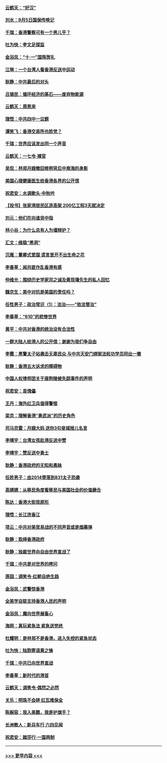 #### [云鹤天：“好汉”](../pages/nsc993/n11513536.md?t=09111011) 
#### [刘水：9月5日国保传唤记](../pages/nsc993/n11513460.md?t=09111011) 
#### [千瑞：香港警察可有一个男儿乎？](../pages/nsc993/n11513109.md?t=09111011) 
#### [吐为快：李文足探监](../pages/nsc993/n11509622.md?t=09111011) 
#### [金浴凤：“十‧一”国殇贺礼](../pages/nsc993/n11509593.md?t=09111011) 
#### [江琳：一个台湾人看香港反送中运动](../pages/nsc993/n11509211.md?t=09111011) 
#### [耿静：中共最后的对头](../pages/nsc993/n11508308.md?t=09111011) 
#### [吕锡民：循环经济的基石——废弃物能源](../pages/nsc993/n11508212.md?t=09111011) 
#### [云鹤天：周恩来](../pages/nsc993/n11508055.md?t=09111011) 
#### [理悟：中共四中一议题](../pages/nsc993/n11507782.md?t=09111011) 
#### [谭笑飞：香港交易所也姓党？](../pages/nsc993/n11507753.md?t=09111011) 
#### [千瑞：世界应该发出同一个声音](../pages/nsc993/n11507290.md?t=09111011) 
#### [云鹤天：一七令‧裸官](../pages/nsc993/n11507177.md?t=09111011) 
#### [吴侃：林郑月娥撤回修例背后中南海的身影](../pages/nsc993/n11506876.md?t=09111011) 
#### [美国心理健康医生给香港各界的公开信](../pages/nsc993/n11506809.md?t=09111011) 
#### [祝君安：水调歌头‧中秋吟](../pages/nsc993/n11506758.md?t=09111011) 
#### [【投书】张家港居民区造高架 200亿工程3天就决定](../pages/nsc993/n11506682.md?t=09111011) 
#### [刘元：他们在向谁竖中指](../pages/nsc993/n11505384.md?t=09111011) 
#### [林小谷：为什么总有人为墙辩护？](../pages/nsc993/n11505226.md?t=09111011) 
#### [汇文：维稳“黑洞”](../pages/nsc993/n11504347.md?t=09111011) 
#### [沉雁：董卿式爱国 谎言里开不出生命之花](../pages/nsc993/n11503215.md?t=09111011) 
#### [李春草：闻共匪作乱香港有感](../pages/nsc993/n11503072.md?t=09111011) 
#### [仲维光：围绕历史学家邓之诚及黄现璠先生的私人回忆](../pages/nsc993/n11501330.md?t=09111011) 
#### [魏京生：美中对抗是美国的责任吗？](../pages/nsc993/n11500723.md?t=09111011) 
#### [任性男子：政治常识（1）：法治——“依法管治”](../pages/nsc993/n11500791.md?t=09111011) 
#### [李春草：“610”的悲惨世界](../pages/nsc993/n11501141.md?t=09111011) 
#### [黄平：中共对香港的统治没有合法性](../pages/nsc993/n11499473.md?t=09111011) 
#### [一群大陆人给港人的公开信：谢谢为我们争自由](../pages/nsc993/n11500402.md?t=09111011) 
#### [李霞：黑警太子站袭击无辜民众 与中共天安门绑架法轮功学员同出一辙](../pages/nsc993/n11499805.md?t=09111011) 
#### [耿静：香港五大诉求的障碍物](../pages/nsc993/n11497578.md?t=09111011) 
#### [中国人权律师团关于唐荆陵被失踪事件的声明](../pages/nsc993/n11500014.md?t=09111011) 
#### [祝君安：哀傀儡](../pages/nsc993/n11499776.md?t=09111011) 
#### [王丹：海外红卫兵值得警惕](../pages/nsc993/n11498138.md?t=09111011) 
#### [梁京：理解香港“勇武派”的历史角色](../pages/nsc993/n11498006.md?t=09111011) 
#### [司马京雷：月娥大妈  送你3句皇城根儿名言](../pages/nsc993/n11497885.md?t=09111011) 
#### [李靖宇：台湾女孩赴港反送中赞](../pages/nsc993/n11497721.md?t=09111011) 
#### [李靖宇：赞反送中勇士](../pages/nsc993/n11497452.md?t=09111011) 
#### [耿静：香港政府的无知和愚昧](../pages/nsc993/n11494238.md?t=09111011) 
#### [任姓男子：由2014堕落到831太子恐袭](../pages/nsc993/n11496683.md?t=09111011) 
#### [高婧婧：从移民角度看移民与美国社会的价值磨合](../pages/nsc993/n11495757.md?t=09111011) 
#### [陈达：香港大街现原形 ](../pages/nsc993/n11495441.md?t=09111011) 
#### [理悟：长江连香江](../pages/nsc993/n11495377.md?t=09111011) 
#### [项云：中共对美贸易战的不同声音或是烟幕弹](../pages/nsc993/n11494929.md?t=09111011) 
#### [耿静：取缔香港政府](../pages/nsc993/n11494218.md?t=09111011) 
#### [耿静：独裁世界向自由世界宣战了](../pages/nsc993/n11494190.md?t=09111011) 
#### [千瑞：中共是对世界的拷问](../pages/nsc993/n11493021.md?t=09111011) 
#### [莲园：调笑令‧红朝自绝生路](../pages/nsc993/n11493011.md?t=09111011) 
#### [金浴凤：武警惊香港](../pages/nsc993/n11492994.md?t=09111011) 
#### [全美学自联支持香港人民的声明](../pages/nsc993/n11492630.md?t=09111011) 
#### [金浴凤：魔向世界展畜心](../pages/nsc993/n11492599.md?t=09111011) 
#### [海网：真玩紧急法 紧急送党终 ](../pages/nsc993/n11492535.md?t=09111011) 
#### [杜耀明：是林郑不是香港，进入失控的紧急状态](../pages/nsc993/n11491420.md?t=09111011) 
#### [吐为快：陆胞寄语黄之锋](../pages/nsc993/n11491117.md?t=09111011) 
#### [千瑞：中共已向世界宣战](../pages/nsc993/n11490123.md?t=09111011) 
#### [李春草：新时代的港首](../pages/nsc993/n11489864.md?t=09111011) 
#### [云鹤天：调笑令·偶然之必然](../pages/nsc993/n11489701.md?t=09111011) 
#### [关乐：明珠不会碎 红瓦难保全](../pages/nsc993/n11489647.md?t=09111011) 
#### [陈婉容：我入美籍，我是护旗手？](../pages/nsc993/n11487908.md?t=09111011) 
#### [长洲散人：新兵车行 六四见闻](../pages/nsc993/n11487729.md?t=09111011) 
#### [祝君安：踏莎行‧一国两制](../pages/nsc993/n11487699.md?t=09111011) 

----
#### [ >>> 更早内容 <<< ](../indexes/nsc993-earlier.md)
